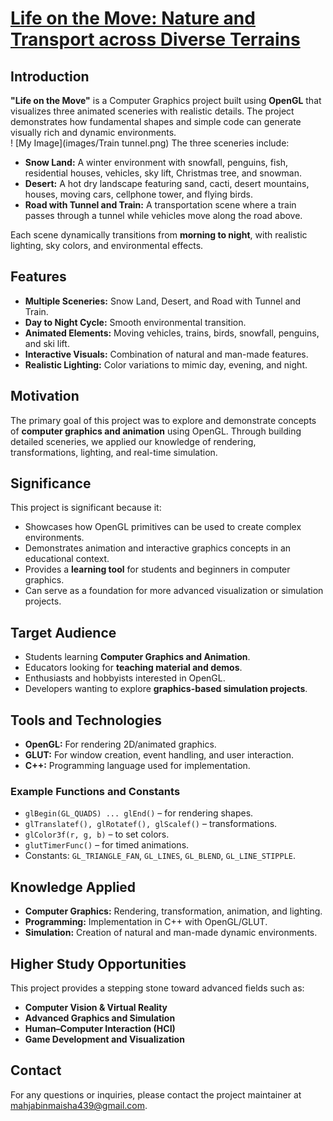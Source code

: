 # [Life on the Move: Nature and Transport across Diverse Terrains](#)
## Introduction
**"Life on the Move"** is a Computer Graphics project built using **OpenGL** that visualizes three animated sceneries with realistic details. The project demonstrates how fundamental shapes and simple code can generate visually rich and dynamic environments.  
! [My Image](images/Train tunnel.png)
The three sceneries include:  
- **Snow Land:** A winter environment with snowfall, penguins, fish, residential houses, vehicles, sky lift, Christmas tree, and snowman.  
- **Desert:** A hot dry landscape featuring sand, cacti, desert mountains, houses, moving cars, cellphone tower, and flying birds.  
- **Road with Tunnel and Train:** A transportation scene where a train passes through a tunnel while vehicles move along the road above.  

Each scene dynamically transitions from **morning to night**, with realistic lighting, sky colors, and environmental effects.

## Features
- **Multiple Sceneries:** Snow Land, Desert, and Road with Tunnel and Train.  
- **Day to Night Cycle:** Smooth environmental transition.  
- **Animated Elements:** Moving vehicles, trains, birds, snowfall, penguins, and ski lift.  
- **Interactive Visuals:** Combination of natural and man-made features.  
- **Realistic Lighting:** Color variations to mimic day, evening, and night.  

## Motivation
The primary goal of this project was to explore and demonstrate concepts of **computer graphics and animation** using OpenGL. Through building detailed sceneries, we applied our knowledge of rendering, transformations, lighting, and real-time simulation.

## Significance
This project is significant because it:  
- Showcases how OpenGL primitives can be used to create complex environments.  
- Demonstrates animation and interactive graphics concepts in an educational context.  
- Provides a **learning tool** for students and beginners in computer graphics.  
- Can serve as a foundation for more advanced visualization or simulation projects.  

## Target Audience
- Students learning **Computer Graphics and Animation**.  
- Educators looking for **teaching material and demos**.  
- Enthusiasts and hobbyists interested in OpenGL.  
- Developers wanting to explore **graphics-based simulation projects**.  

## Tools and Technologies
- **OpenGL:** For rendering 2D/animated graphics.  
- **GLUT:** For window creation, event handling, and user interaction.  
- **C++:** Programming language used for implementation.  

### Example Functions and Constants
- `glBegin(GL_QUADS) ... glEnd()` – for rendering shapes.  
- `glTranslatef(), glRotatef(), glScalef()` – transformations.  
- `glColor3f(r, g, b)` – to set colors.  
- `glutTimerFunc()` – for timed animations.  
- Constants: `GL_TRIANGLE_FAN`, `GL_LINES`, `GL_BLEND`, `GL_LINE_STIPPLE`.  

## Knowledge Applied
- **Computer Graphics:** Rendering, transformation, animation, and lighting.  
- **Programming:** Implementation in C++ with OpenGL/GLUT.  
- **Simulation:** Creation of natural and man-made dynamic environments.  

## Higher Study Opportunities
This project provides a stepping stone toward advanced fields such as:  
- **Computer Vision & Virtual Reality**  
- **Advanced Graphics and Simulation**  
- **Human–Computer Interaction (HCI)**  
- **Game Development and Visualization**  

## Contact
For any questions or inquiries, please contact the project maintainer at [mahjabinmaisha439@gmail.com](mailto:mahjabinmaisha439@gmail.com).


